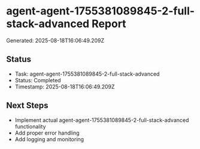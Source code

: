 # agent-agent-1755381089845-2-full-stack-advanced Report

Generated: 2025-08-18T16:06:49.209Z

## Status
- Task: agent-agent-1755381089845-2-full-stack-advanced
- Status: Completed
- Timestamp: 2025-08-18T16:06:49.209Z

## Next Steps
- Implement actual agent-agent-1755381089845-2-full-stack-advanced functionality
- Add proper error handling
- Add logging and monitoring
